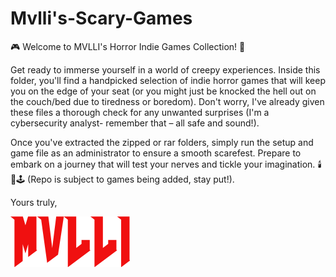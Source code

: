 # Mvlli's-Scary-Games
🎮 Welcome to MVLLI's Horror Indie Games Collection! 👻 
                                                  
Get ready to immerse yourself in a world of creepy experiences. Inside this folder, you'll find a handpicked selection of indie horror games that will keep you on the edge of your seat (or you might just be knocked the hell out on the couch/bed due to tiredness or boredom). Don't worry, I've already given these files a thorough check for any unwanted surprises (I'm a cybersecurity analyst- remember that – all safe and sound!).  

Once you've extracted the zipped or rar folders, simply run the setup and game file as an administrator to ensure a smooth scarefest. Prepare to embark on a journey that will test your nerves and tickle your imagination. 🕯️🔦🕹️ (Repo is subject to games being added, stay put!).


Yours truly,

![alt text](https://github.com/downlikethat/Images/blob/main/text-1692811974631.png)

